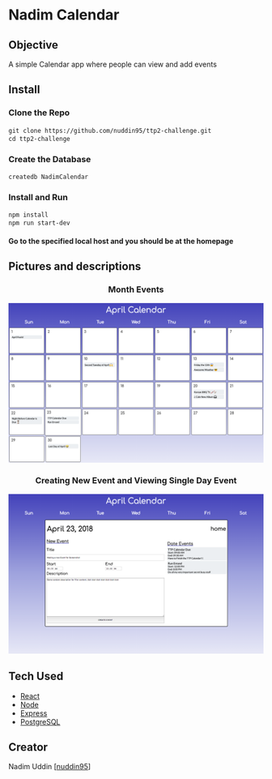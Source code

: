 # Nadim Calendar

## Objective
A simple Calendar app where people can view and add events

## Install

### Clone the Repo
```shell
git clone https://github.com/nuddin95/ttp2-challenge.git
cd ttp2-challenge
```

### Create the Database
```shell
createdb NadimCalendar
```

### Install and Run
```shell
npm install
npm run start-dev
```
#### Go to the specified local host and you should be at the homepage

## Pictures and descriptions
<div style="text-align: center;" markdown="1" >
  <h3  markdown="1">Month Events</h3>
 <img src = './CalendarFrontEnd/public/Home.png'/>
  <h3  markdown="1">Creating New Event and Viewing Single Day Event</h3>
 <img src = './CalendarFrontEnd/public/Day.png'/>
</div>

## Tech Used
* [React](https://reactjs.org/)
* [Node](https://nodejs.org/en/)
* [Express](https://expressjs.com/)
* [PostgreSQL](https://www.postgresql.org/)

## Creator 
Nadim Uddin [[nuddin95](https://github.com/nuddin95)]
